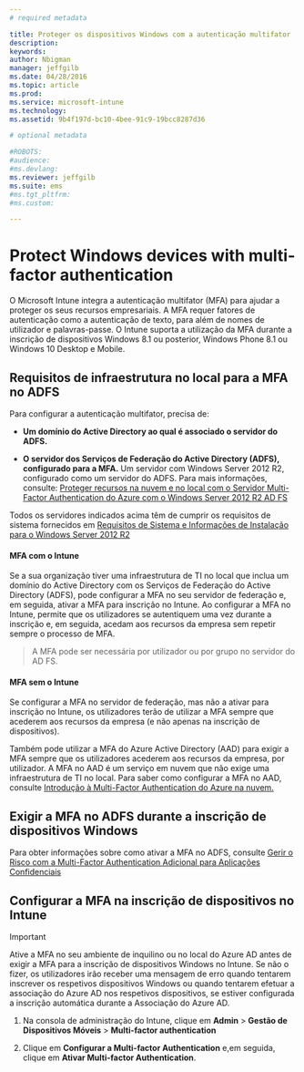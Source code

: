 ```yaml
---
# required metadata

title: Proteger os dispositivos Windows com a autenticação multifator | Microsoft Intune
description:
keywords:
author: Nbigman
manager: jeffgilb
ms.date: 04/28/2016
ms.topic: article
ms.prod:
ms.service: microsoft-intune
ms.technology:
ms.assetid: 9b4f197d-bc10-4bee-91c9-19bcc8287d36

# optional metadata

#ROBOTS:
#audience:
#ms.devlang:
ms.reviewer: jeffgilb
ms.suite: ems
#ms.tgt_pltfrm:
#ms.custom:

---
```


# Protect Windows devices with multi-factor authentication
O Microsoft Intune integra a autenticação multifator (MFA) para ajudar a proteger os seus recursos empresariais. A MFA requer fatores de autenticação como a autenticação de texto, para além de nomes de utilizador e palavras-passe. O Intune suporta a utilização da MFA durante a inscrição de dispositivos Windows 8.1 ou posterior, Windows Phone 8.1 ou Windows 10 Desktop e Mobile. 

## Requisitos de infraestrutura no local para a MFA no ADFS
Para configurar a autenticação multifator, precisa de:

-   **Um domínio do Active Directory ao qual é associado o servidor do ADFS.**

-   **O servidor dos Serviços de Federação do Active Directory (ADFS), configurado para a MFA.** Um servidor com Windows Server 2012 R2, configurado como um servidor do ADFS. Para mais informações, consulte: [Proteger recursos na nuvem e no local com o Servidor Multi-Factor Authentication do Azure com o Windows Server 2012 R2 AD FS](https://azure.microsoft.com/en-us/documentation/articles/multi-factor-authentication-get-started-adfs-w2k12/)

Todos os servidores indicados acima têm de cumprir os requisitos de sistema fornecidos em [Requisitos de Sistema e Informações de Instalação para o Windows Server 2012 R2](http://technet.microsoft.com/library/dn303418.aspx)

#### MFA com o Intune
Se a sua organização tiver uma infraestrutura de TI no local que inclua um domínio do Active Directory com os Serviços de Federação do Active Directory (ADFS), pode configurar a MFA no seu servidor de federação e, em seguida, ativar a MFA para inscrição no Intune. Ao configurar a MFA no Intune, permite que os utilizadores se autentiquem uma vez durante a inscrição e, em seguida, acedam aos recursos da empresa sem repetir sempre o processo de MFA.

>A MFA pode ser necessária por utilizador ou por grupo no servidor do AD FS.  

#### MFA sem o Intune
Se configurar a MFA no servidor de federação, mas não a ativar para inscrição no Intune, os utilizadores terão de utilizar a MFA sempre que acederem aos recursos da empresa (e não apenas na inscrição de dispositivos).

Também pode utilizar a MFA do Azure Active Directory (AAD) para exigir a MFA sempre que os utilizadores acederem aos recursos da empresa, por utilizador. A MFA no AAD é um serviço em nuvem que não exige uma infraestrutura de TI no local. Para saber como configurar a MFA no AAD, consulte [Introdução à Multi-Factor Authentication do Azure na nuvem.](https://azure.microsoft.com/en-us/documentation/articles/multi-factor-authentication-get-started-cloud/)

## Exigir a MFA no ADFS durante a inscrição de dispositivos Windows
Para obter informações sobre como ativar a MFA no ADFS, consulte [Gerir o Risco com a Multi-Factor Authentication Adicional para Aplicações Confidenciais](http://technet.microsoft.com/library/dn280949.aspx)

## Configurar a MFA na inscrição de dispositivos no Intune
>[!Important]  
>Ative a MFA no seu ambiente de inquilino ou no local do Azure AD antes de exigir a MFA para a inscrição de dispositivos Windows no Intune. Se não o fizer, os utilizadores irão receber uma mensagem de erro quando tentarem inscrever os respetivos dispositivos Windows ou quando tentarem efetuar a associação do Azure AD nos respetivos dispositivos, se estiver configurada a inscrição automática durante a Associação do Azure AD.

1.  Na consola de administração do Intune, clique em **Admin** &gt; **Gestão de Dispositivos Móveis** &gt; **Multi-factor authentication**

2.  Clique em **Configurar a Multi-factor Authentication** e,em seguida, clique em **Ativar Multi-factor Authentication**.



<!--HONumber=May16_HO2-->


